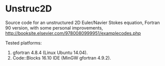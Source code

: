 # Unstruc2D
Source code for an unstructured 2D Euler/Navier Stokes equation, Fortran 90 version, with some personal improvements, http://booksite.elsevier.com/9780080999951/examplecodes.php

Tested platforms:
1. gfortran 4.8.4 (Linux Ubuntu 14.04).
2. Code::Blocks 16.10 IDE (MinGW gfortran 4.9.2). 
